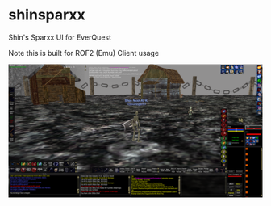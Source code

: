 # shinsparxx
Shin's Sparxx UI for EverQuest

Note this is built for ROF2 (Emu) Client usage

![alt text]({116A4723-203E-41F1-A443-D48D5F7FE577}.png)